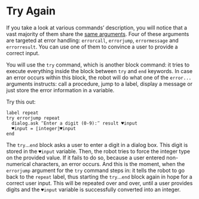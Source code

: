 # Try Again

If you take a look at various commands’ description, you will notice that a vast majority of them share the [same arguments](appendices/common-arguments.md). Four of these arguments are targeted at error handling: `errorcall`, `errorjump`, `errormessage` and `errorresult`. You can use one of them to convince a user to provide a correct input.

You will use the `try` command, which is another block command: it tries to execute everything inside the block between `try` and `end` keywords. In case an error occurs within this block, the robot will do what one of the `error...` arguments instructs: call a procedure, jump to a label, display a message or just store the error information in a variable.

Try this out:

```G1ANT
label repeat
try errorjump repeat
  dialog.ask ‴Enter a digit (0-9):‴ result ♥input
  ♥input = ⟦integer⟧♥input
end
```

The `try`…`end` block asks a user to enter a digit in a dialog box. This digit is stored in the `♥input` variable. Then, the robot tries to force the integer type on the provided value. If it fails to do so, because a user entered non-numerical characters, an error occurs. And this is the moment, when the `errorjump` argument for the `try` command steps in: it tells the robot to go back to the `repeat` label, thus starting the `try`…`end` block again in hope for a correct user input. This will be repeated over and over, until a user provides digits and the `♥input` variable is successfully converted into an integer.

